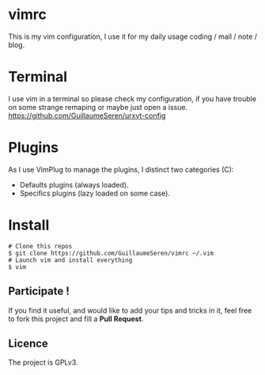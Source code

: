vimrc
=====
This is my vim configuration,
I use it for my daily usage coding / mail / note / blog.

Terminal
========
I use vim in a terminal so please check my configuration, if you have
trouble on some strange remaping or maybe just open a issue.
https://github.com/GuillaumeSeren/urxvt-config

Plugins
=======
As I use VimPlug to manage the plugins, I distinct two categories (C):
* Defaults plugins (always loaded).
* Specifics plugins (lazy loaded on some case).

Install
=======
```
# Clone this repos
$ git clone https://github.com/GuillaumeSeren/vimrc ~/.vim
# Launch vim and install everything
$ vim
```

## Participate !
If you find it useful, and would like to add your tips and tricks in it,
feel free to fork this project and fill a __Pull Request__.

## Licence
The project is GPLv3.
